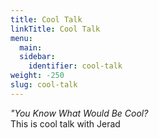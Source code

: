 ```yaml
---
title: Cool Talk
linkTitle: Cool Talk
menu:
  main:
  sidebar:
    identifier: cool-talk
weight: -250
slug: cool-talk
---
```


*"You Know What Would Be Cool?*  
This is cool talk with Jerad